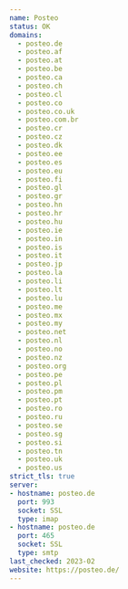 ```yaml
---
name: Posteo
status: OK
domains:
  - posteo.de
  - posteo.af
  - posteo.at
  - posteo.be
  - posteo.ca
  - posteo.ch
  - posteo.cl
  - posteo.co
  - posteo.co.uk
  - posteo.com.br
  - posteo.cr
  - posteo.cz
  - posteo.dk
  - posteo.ee
  - posteo.es
  - posteo.eu
  - posteo.fi
  - posteo.gl
  - posteo.gr
  - posteo.hn
  - posteo.hr
  - posteo.hu
  - posteo.ie
  - posteo.in
  - posteo.is
  - posteo.it
  - posteo.jp
  - posteo.la
  - posteo.li
  - posteo.lt
  - posteo.lu
  - posteo.me
  - posteo.mx
  - posteo.my
  - posteo.net
  - posteo.nl
  - posteo.no
  - posteo.nz
  - posteo.org
  - posteo.pe
  - posteo.pl
  - posteo.pm
  - posteo.pt
  - posteo.ro
  - posteo.ru
  - posteo.se
  - posteo.sg
  - posteo.si
  - posteo.tn
  - posteo.uk
  - posteo.us
strict_tls: true
server:
- hostname: posteo.de
  port: 993
  socket: SSL
  type: imap
- hostname: posteo.de
  port: 465
  socket: SSL
  type: smtp
last_checked: 2023-02
website: https://posteo.de/
---
```

